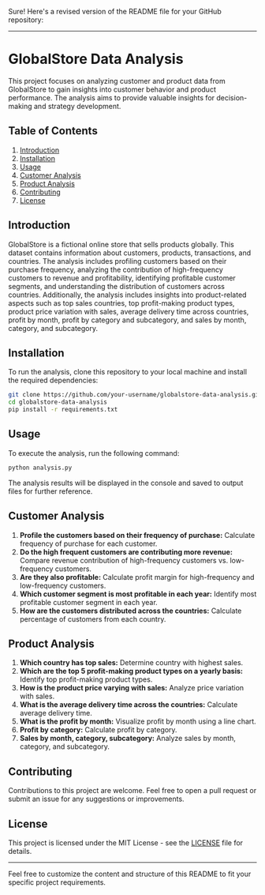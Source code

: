 Sure! Here's a revised version of the README file for your GitHub repository:

---

# GlobalStore Data Analysis

This project focuses on analyzing customer and product data from GlobalStore to gain insights into customer behavior and product performance. The analysis aims to provide valuable insights for decision-making and strategy development.

## Table of Contents

1. [Introduction](#introduction)
2. [Installation](#installation)
3. [Usage](#usage)
4. [Customer Analysis](#customer-analysis)
5. [Product Analysis](#product-analysis)
6. [Contributing](#contributing)
7. [License](#license)

## Introduction

GlobalStore is a fictional online store that sells products globally. This dataset contains information about customers, products, transactions, and countries. The analysis includes profiling customers based on their purchase frequency, analyzing the contribution of high-frequency customers to revenue and profitability, identifying profitable customer segments, and understanding the distribution of customers across countries. Additionally, the analysis includes insights into product-related aspects such as top sales countries, top profit-making product types, product price variation with sales, average delivery time across countries, profit by month, profit by category and subcategory, and sales by month, category, and subcategory.

## Installation

To run the analysis, clone this repository to your local machine and install the required dependencies:

```bash
git clone https://github.com/your-username/globalstore-data-analysis.git
cd globalstore-data-analysis
pip install -r requirements.txt
```

## Usage

To execute the analysis, run the following command:

```bash
python analysis.py
```

The analysis results will be displayed in the console and saved to output files for further reference.

## Customer Analysis

1. **Profile the customers based on their frequency of purchase:** Calculate frequency of purchase for each customer.
2. **Do the high frequent customers are contributing more revenue:** Compare revenue contribution of high-frequency customers vs. low-frequency customers.
3. **Are they also profitable:** Calculate profit margin for high-frequency and low-frequency customers.
4. **Which customer segment is most profitable in each year:** Identify most profitable customer segment in each year.
5. **How are the customers distributed across the countries:** Calculate percentage of customers from each country.

## Product Analysis

1. **Which country has top sales:** Determine country with highest sales.
2. **Which are the top 5 profit-making product types on a yearly basis:** Identify top profit-making product types.
3. **How is the product price varying with sales:** Analyze price variation with sales.
4. **What is the average delivery time across the countries:** Calculate average delivery time.
5. **What is the profit by month:** Visualize profit by month using a line chart.
6. **Profit by category:** Calculate profit by category.
7. **Sales by month, category, subcategory:** Analyze sales by month, category, and subcategory.

## Contributing

Contributions to this project are welcome. Feel free to open a pull request or submit an issue for any suggestions or improvements.

## License

This project is licensed under the MIT License - see the [LICENSE](LICENSE) file for details.

---

Feel free to customize the content and structure of this README to fit your specific project requirements.
